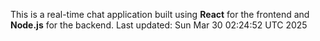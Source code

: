 This is a real-time chat application built using **React** for the frontend and **Node.js** for the backend.
Last updated: Sun Mar 30 02:24:52 UTC 2025
